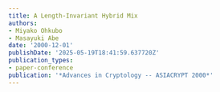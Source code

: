 ```yaml
---
title: A Length-Invariant Hybrid Mix
authors:
- Miyako Ohkubo
- Masayuki Abe
date: '2000-12-01'
publishDate: '2025-05-19T18:41:59.637720Z'
publication_types:
- paper-conference
publication: '*Advances in Cryptology -- ASIACRYPT 2000*'
---
```

